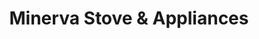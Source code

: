 ---
title: "Minerva Stove & Appliances"
url: /ettumanooer-kerala/minerva-stove-and-appliances/
shop: appliance
---